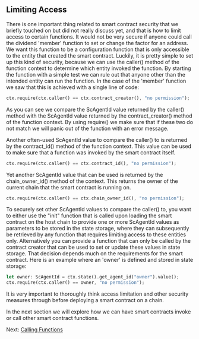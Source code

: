 ## Limiting Access

There is one important thing related to smart contract security that we briefly
touched on but did not really discuss yet, and that is how to limit access to
certain functions. It would not be very secure if anyone could call the
dividend 'member' function to set or change the factor for an address. We want
this function to be a configuration function that is only accessible to the
entity that created the smart contract. Luckily, it is pretty simple to set up
this kind of security, because we can use the caller()
method of the function context to determine which entity invoked the function.
By starting the function with a simple test we can rule out that anyone other
than the intended entity can run the function. In the case of the 'member'
function we saw that this is achieved with a single line of code:

```rust
ctx.require(ctx.caller() == ctx.contract_creator(), "no permission");
```

As you can see we compare the ScAgentId value returned by the caller() method
with the ScAgentId value returned by the contract_creator() method of the
function context. By using require() we make sure that if these two do not match
we will panic out of the function with an error message.

Another often-used ScAgentId value to compare the caller() to is returned by the
contract_id() method of the function context. This value can be used to make
sure that a function was invoked by the smart contract itself.

```rust
ctx.require(ctx.caller() == ctx.contract_id(), "no permission");
```

Yet another ScAgentId value that can be used is returned by the chain_owner_id()
method of the context. This returns the owner of the current chain that the
smart contract is running on.

```rust
ctx.require(ctx.caller() == ctx.chain_owner_id(), "no permission");
```

To securely set other ScAgentId values to compare the caller() to, you want to
either use the "init" function that is called upon loading the smart contract on
the host chain to provide one or more ScAgentId values as parameters to be
stored in the state storage, where they can subsequently be retrieved by any
function that requires limiting access to these entities only. Alternatively you
can provide a function that can only be called by the contract creator that can
be used to set or update these values in state storage. That decision depends
much on the requirements for the smart contract. Here is an example where an
'owner' is defined and stored in state storage:

```rust
let owner: ScAgentId = ctx.state().get_agent_id("owner").value();
ctx.require(ctx.caller() == owner, "no permission");
```

It is very important to thoroughly think access limitation and other security
measures through before deploying a smart contract on a chain.

In the next section we will explore how we can have smart contracts invoke 
or call other smart contract functions.

Next: [Calling Functions](Calls.md)